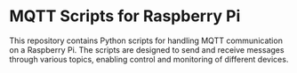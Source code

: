 # MQTT Scripts for Raspberry Pi

This repository contains Python scripts for handling MQTT communication on a Raspberry Pi. The scripts are designed to send and receive messages through various topics, enabling control and monitoring of different devices.